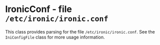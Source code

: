 IronicConf - file ``/etc/ironic/ironic.conf``
=============================================
This class provides parsing for the file ``/etc/ironic/ironic.conf``.
See the ``IniConfigFile`` class for more usage information.